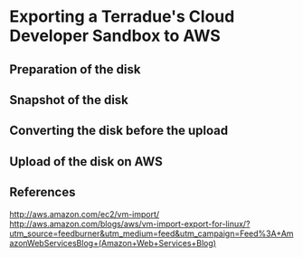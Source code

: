Exporting a Terradue's Cloud Developer Sandbox to AWS
=====================================================

Preparation of the disk
-----------------------

Snapshot of the disk
---------------------

Converting the disk before the upload
-------------------------------------


Upload of the disk on AWS
--------------------------

References
----------

http://aws.amazon.com/ec2/vm-import/
http://aws.amazon.com/blogs/aws/vm-import-export-for-linux/?utm_source=feedburner&utm_medium=feed&utm_campaign=Feed%3A+AmazonWebServicesBlog+(Amazon+Web+Services+Blog)





